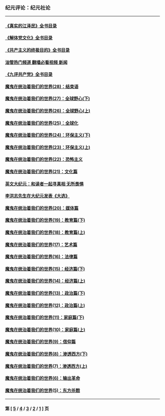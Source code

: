 ### 纪元评论：纪元社论
---
#### [《真实的江泽民》全书目录](../../pages/nsc422/n13721399.md?11010330) 
#### [《解体党文化》全书目录](../../pages/nsc422/n13721157.md?11010330) 
#### [《共产主义的终极目的》全书目录](../../pages/nsc422/n13721048.md?11010330) 
#### [油管热门频道 翻墙必看视频 新闻](ok?11010330)
#### [《九评共产党》全书目录](../../pages/nsc422/n13708085.md?11010330) 
#### [魔鬼在统治着我们的世界(28)：结束语](../../pages/nsc422/n10936246.md?11010330) 
#### [魔鬼在统治着我们的世界(27)：全球野心(下)](../../pages/nsc422/n10928319.md?11010330) 
#### [魔鬼在统治着我们的世界(26)：全球野心(上)](../../pages/nsc422/n10900318.md?11010330) 
#### [魔鬼在统治着我们的世界(25)：全球化](../../pages/nsc422/n10788205.md?11010330) 
#### [魔鬼在统治着我们的世界(24)：环保主义(下)](../../pages/nsc422/n10695307.md?11010330) 
#### [魔鬼在统治着我们的世界(23)：环保主义(上)](../../pages/nsc422/n10688613.md?11010330) 
#### [魔鬼在统治着我们的世界(22)：恐怖主义](../../pages/nsc422/n10614727.md?11010330) 
#### [魔鬼在统治着我们的世界(21)：文化篇](../../pages/nsc422/n10597706.md?11010330) 
#### [英文大纪元：和读者一起寻真相 无所畏惧](../../pages/nsc422/n12542027.md?11010330) 
#### [李洪志先生在大纪元发表《大选》](../../pages/nsc422/n12534746.md?11010330) 
#### [魔鬼在统治着我们的世界(20)：媒体篇](../../pages/nsc422/n10586579.md?11010330) 
#### [魔鬼在统治着我们的世界(19)：教育篇(下)](../../pages/nsc422/n10564808.md?11010330) 
#### [魔鬼在统治着我们的世界(18)：教育篇(上)](../../pages/nsc422/n10526970.md?11010330) 
#### [魔鬼在统治着我们的世界(17)：艺术篇](../../pages/nsc422/n10499093.md?11010330) 
#### [魔鬼在统治着我们的世界(16)：法律篇](../../pages/nsc422/n10485969.md?11010330) 
#### [魔鬼在统治着我们的世界(15)：经济篇(下)](../../pages/nsc422/n10469975.md?11010330) 
#### [魔鬼在统治着我们的世界(14)：经济篇(上)](../../pages/nsc422/n10457370.md?11010330) 
#### [魔鬼在统治着我们的世界(13)：政治篇(下)](../../pages/nsc422/n10448270.md?11010330) 
#### [魔鬼在统治着我们的世界(12)：政治篇(上)](../../pages/nsc422/n10444576.md?11010330) 
#### [魔鬼在统治着我们的世界(11)：家庭篇(下)](../../pages/nsc422/n10440961.md?11010330) 
#### [魔鬼在统治着我们的世界(10)：家庭篇(上)](../../pages/nsc422/n10435448.md?11010330) 
#### [魔鬼在统治着我们的世界(9)：信仰篇](../../pages/nsc422/n10432159.md?11010330) 
#### [魔鬼在统治着我们的世界(8)：渗透西方(下)](../../pages/nsc422/n10429603.md?11010330) 
#### [魔鬼在统治着我们的世界(7)：渗透西方(上)](../../pages/nsc422/n10426013.md?11010330) 
#### [魔鬼在统治着我们的世界(6)：输出革命](../../pages/nsc422/n10421536.md?11010330) 
#### [魔鬼在统治着我们的世界(5)：东方杀戮](../../pages/nsc422/n10417707.md?11010330) 

---
#### 第 [ [5](./5.md?11010330) / [4](./4.md?11010330) / [3](./3.md?11010330) / [2](./2.md?11010330) / [1](./1.md?11010330) ] 页
